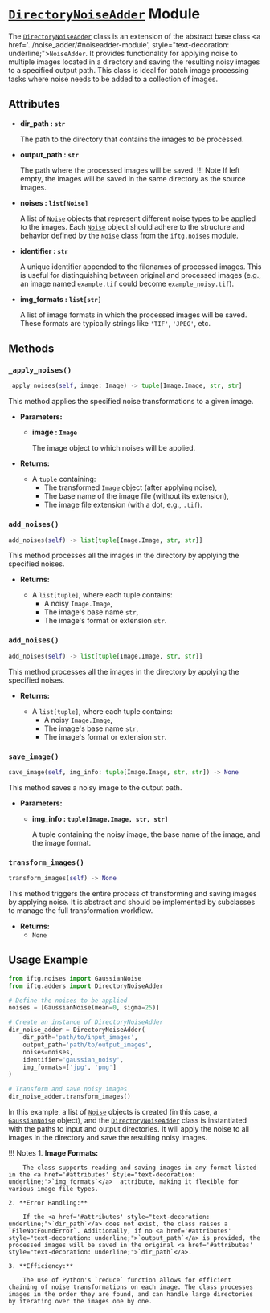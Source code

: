 # **<a href='#directorynoiseadder-module' style="text-decoration: underline;">`DirectoryNoiseAdder`</a> Module**

The <a href='#directorynoiseadder-module' style="text-decoration: underline;">`DirectoryNoiseAdder`</a> class is an extension of the abstract base class <a href='../noise_adder/#noiseadder-module', style="text-decoration: underline;">`NoiseAdder`</a>. It provides functionality for applying noise to multiple images located in a directory and saving the resulting noisy images to a specified output path. This class is ideal for batch image processing tasks where noise needs to be added to a collection of images.

## **Attributes**

- **dir_path : `str`**

    The path to the directory that contains the images to be processed.

- **output_path : `str`**

    The path where the processed images will be saved. 
    !!! Note
        If left empty, the images will be saved in the same directory as the source images.

- **noises : `list[Noise]`**

    A list of <a href='../../noises/noise/#noise-module' style="text-decoration: underline;">`Noise`</a> objects that represent different noise types to be applied to the images. Each <a href='../../noises/noise/#noise-module' style="text-decoration: underline;">`Noise`</a> object should adhere to the structure and behavior defined by the <a href='../../noises/noise/#noise-module' style="text-decoration: underline;">`Noise`</a> class from the `iftg.noises` module.

- **identifier : `str`**

    A unique identifier appended to the filenames of processed images. This is useful for distinguishing between original and processed images (e.g., an image named `example.tif` could become `example_noisy.tif`).

- **img_formats : `list[str]`**

    A list of image formats in which the processed images will be saved. These formats are typically strings like `'TIF'`, `'JPEG'`, etc.

## **Methods**

### **`_apply_noises()`**

```py
_apply_noises(self, image: Image) -> tuple[Image.Image, str, str]
```

This method applies the specified noise transformations to a given image.

- **Parameters:**

    - **image : `Image`** 

        The image object to which noises will be applied.

- **Returns:**

    - A `tuple` containing:
        - The transformed `Image` object (after applying noise),
        - The base name of the image file (without its extension),
        - The image file extension (with a dot, e.g., `.tif`).

### **`add_noises()`**

```py
add_noises(self) -> list[tuple[Image.Image, str, str]]
```

This method processes all the images in the directory by applying the specified noises.

- **Returns:**

    - A `list[tuple]`, where each tuple contains:
        - A noisy `Image.Image`,
        - The image's base name `str`,
        - The image's format or extension `str`.

### **`add_noises()`**

```py
add_noises(self) -> list[tuple[Image.Image, str, str]]
```

This method processes all the images in the directory by applying the specified noises.

- **Returns:**

    - A `list[tuple]`, where each tuple contains:
        - A noisy `Image.Image`,
        - The image's base name `str`,
        - The image's format or extension `str`.

### **`save_image()`**

```py
save_image(self, img_info: tuple[Image.Image, str, str]) -> None
```

This method saves a noisy image to the output path.

- **Parameters:**

    - **img_info : `tuple[Image.Image, str, str]`**
    
        A tuple containing the noisy image, the base name of the image, and the image format.

### **`transform_images()`**

```py
transform_images(self) -> None
```

This method triggers the entire process of transforming and saving images by applying noise.
It is abstract and should be implemented by subclasses to manage the full transformation workflow.

- **Returns:**
    - `None`

## **Usage Example**

```py
from iftg.noises import GaussianNoise
from iftg.adders import DirectoryNoiseAdder

# Define the noises to be applied
noises = [GaussianNoise(mean=0, sigma=25)]

# Create an instance of DirectoryNoiseAdder
dir_noise_adder = DirectoryNoiseAdder(
    dir_path='path/to/input_images',
    output_path='path/to/output_images',
    noises=noises,
    identifier='gaussian_noisy',
    img_formats=['jpg', 'png']
)

# Transform and save noisy images
dir_noise_adder.transform_images()
```

In this example, a list of <a href='../../noises' style="text-decoration: underline;">`Noise`</a> objects is created (in this case, a <a href='../../noises/gaussian_noise/' style="text-decoration: underline;">`GaussianNoise`</a> object), and the <a href='#directorynoiseadder-module'>`DirectoryNoiseAdder`</a> class is instantiated with the paths to input and output directories. It will apply the noise to all images in the directory and save the resulting noisy images.

!!! Notes
    1. **Image Formats:**
        
        The class supports reading and saving images in any format listed in the <a href='#attributes' style="text-decoration: underline;">`img_formats`</a>  attribute, making it flexible for various image file types.

    2. **Error Handling:**
        
        If the <a href='#attributes' style="text-decoration: underline;">`dir_path`</a> does not exist, the class raises a `FileNotFoundError`. Additionally, if no <a href='#attributes' style="text-decoration: underline;">`output_path`</a> is provided, the processed images will be saved in the original <a href='#attributes' style="text-decoration: underline;">`dir_path`</a>.

    3. **Efficiency:**
        
        The use of Python's `reduce` function allows for efficient chaining of noise transformations on each image. The class processes images in the order they are found, and can handle large directories by iterating over the images one by one.